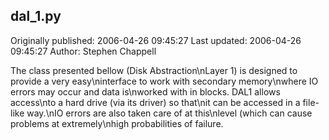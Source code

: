 ## dal_1.py 
Originally published: 2006-04-26 09:45:27 
Last updated: 2006-04-26 09:45:27 
Author: Stephen Chappell 
 
The class presented bellow (Disk Abstraction\nLayer 1) is designed to provide a very easy\ninterface to work with secondary memory\nwhere IO errors may occur and data is\nworked with in blocks. DAL1 allows access\nto a hard drive (via its driver) so that\nit can be accessed in a file-like way.\nIO errors are also taken care of at this\nlevel (which can cause problems at extremely\nhigh probabilities of failure.